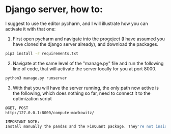 # Django server, how to:

I suggest to use the editor pycharm, and I will illustrate how you can activate it with that one:

1. First open pycharm and navigate into the progeject (I have assumed you have cloned the django server already), and download the packages.
```bash
pip3 install -r requirements.txt
```

2. Navigate at the same level of the "manage.py" file and run the following line of code, that will activate the server locally for you at port 8000.

```bash
python3 manage.py runserver
```

3. With that you will have the server running, the only path now active is the following, which does nothing so far, need to connect it to the optimization script
```bash
@GET, POST
http:/127.0.0.1:8000/compute-markowitz/

IMPORTANT NOTE:
Install manually the pandas and the FinQuant package. They're not inside the requirements.txt
